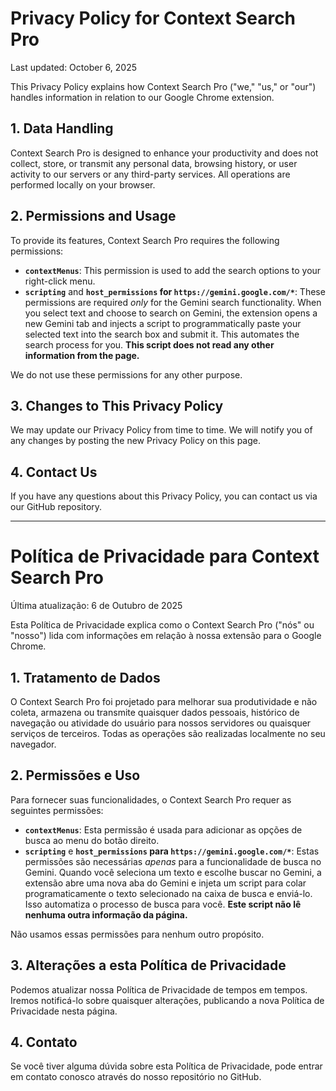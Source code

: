 # Privacy Policy for Context Search Pro

Last updated: October 6, 2025

This Privacy Policy explains how Context Search Pro ("we," "us," or "our") handles information in relation to our Google Chrome extension.

## 1. Data Handling

Context Search Pro is designed to enhance your productivity and does not collect, store, or transmit any personal data, browsing history, or user activity to our servers or any third-party services. All operations are performed locally on your browser.

## 2. Permissions and Usage

To provide its features, Context Search Pro requires the following permissions:

* **`contextMenus`**: This permission is used to add the search options to your right-click menu.
* **`scripting`** and **`host_permissions` for `https://gemini.google.com/*`**: These permissions are required *only* for the Gemini search functionality. When you select text and choose to search on Gemini, the extension opens a new Gemini tab and injects a script to programmatically paste your selected text into the search box and submit it. This automates the search process for you. **This script does not read any other information from the page.**

We do not use these permissions for any other purpose.

## 3. Changes to This Privacy Policy

We may update our Privacy Policy from time to time. We will notify you of any changes by posting the new Privacy Policy on this page.

## 4. Contact Us

If you have any questions about this Privacy Policy, you can contact us via our GitHub repository.

---

# Política de Privacidade para Context Search Pro

Última atualização: 6 de Outubro de 2025

Esta Política de Privacidade explica como o Context Search Pro ("nós" ou "nosso") lida com informações em relação à nossa extensão para o Google Chrome.

## 1. Tratamento de Dados

O Context Search Pro foi projetado para melhorar sua produtividade e não coleta, armazena ou transmite quaisquer dados pessoais, histórico de navegação ou atividade do usuário para nossos servidores ou quaisquer serviços de terceiros. Todas as operações são realizadas localmente no seu navegador.

## 2. Permissões e Uso

Para fornecer suas funcionalidades, o Context Search Pro requer as seguintes permissões:

* **`contextMenus`**: Esta permissão é usada para adicionar as opções de busca ao menu do botão direito.
* **`scripting`** e **`host_permissions` para `https://gemini.google.com/*`**: Estas permissões são necessárias *apenas* para a funcionalidade de busca no Gemini. Quando você seleciona um texto e escolhe buscar no Gemini, a extensão abre uma nova aba do Gemini e injeta um script para colar programaticamente o texto selecionado na caixa de busca e enviá-lo. Isso automatiza o processo de busca para você. **Este script não lê nenhuma outra informação da página.**

Não usamos essas permissões para nenhum outro propósito.

## 3. Alterações a esta Política de Privacidade

Podemos atualizar nossa Política de Privacidade de tempos em tempos. Iremos notificá-lo sobre quaisquer alterações, publicando a nova Política de Privacidade nesta página.

## 4. Contato

Se você tiver alguma dúvida sobre esta Política de Privacidade, pode entrar em contato conosco através do nosso repositório no GitHub.